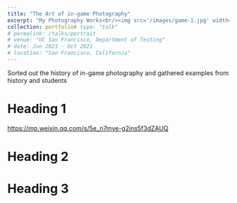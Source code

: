 ```yaml
---
title: "The Art of in-game Photography"
excerpt: "My Photography Works<br/><img src='/images/game-1.jpg' width='800'>"
collection: portfolio# type: "talk"
# permalink: /talks/portrait
# venue: "UC San Francisco, Department of Testing"
# date: Jun 2021 - Oct 2021
# location: "San Francisco, California"
---
```


Sorted out the history of in-game photography and gathered examples from history and students

Heading 1
======
https://mp.weixin.qq.com/s/5e_n7mye-g2ins5f3dZAUQ


Heading 2
======

Heading 3
======